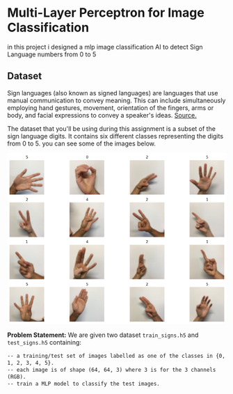 # Multi-Layer Perceptron for Image Classification

in this project i designed a mlp image classification AI to detect Sign Language numbers from 0 to 5


## Dataset

Sign languages (also known as signed languages) are languages that use manual communication to convey meaning. This can include simultaneously employing hand gestures, movement, orientation of the fingers, arms or body, and facial expressions to convey a speaker's ideas. [Source.](https://en.wikipedia.org/wiki/Sign_language)

The dataset that you'll be using during this assignment is a subset of the sign language digits. It contains six different classes representing the digits from 0 to 5. you can see some of the images below.

<p align="center">
  <img src="images/samples.png">
</p>

**Problem Statement:** We are given two dataset `train_signs.h5` and `test_signs.h5` containing:

    -- a training/test set of images labelled as one of the classes in {0, 1, 2, 3, 4, 5}.
    -- each image is of shape (64, 64, 3) where 3 is for the 3 channels (RGB).
    -- train a MLP model to classify the test images.
    

